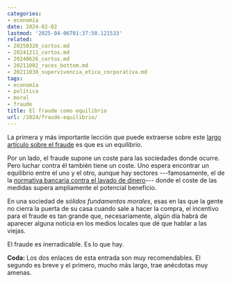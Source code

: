 ```yaml
---
categories:
- economía
date: 2024-02-02
lastmod: '2025-04-06T01:37:50.121533'
related:
- 20250326_cortos.md
- 20241211_cortos.md
- 20240626_cortos.md
- 20211002_races_bottom.md
- 20211030_supervivencia_etica_corporativa.md
tags:
- economía
- política
- moral
- fraude
title: El fraude como equilibrio
url: /2024/fraude-equilibrio/
---
```


La primera y más importante lección que puede extraerse sobre este
[largo artículo sobre el fraude](https://www.astralcodexten.com/p/your-book-review-lying-for-money)
es que es un equilibrio.

Por un lado, el fraude supone un coste para las sociedades donde ocurre. Pero luchar contra él también tiene un coste. Uno espera encontrar un equilibrio entre el uno y el otro, aunque hay sectores ---famosamente, el de la [normativa bancaria contra el lavado de dinero](https://marginalrevolution.com/marginalrevolution/2021/01/the-anti-money-laundering-fraud.html)--- donde el coste de las medidas supera ampliamente el potencial beneficio.

En una sociedad de _sólidos fundamentos morales_, esas en las que la gente no cierra la puerta de su casa cuando sale a hacer la compra, el incentivo para el fraude es tan grande que, necesariamente, algún día habrá de aparecer alguna noticia en los medios locales que dé que hablar a las viejas.

El fraude es inerradicable. Es lo que hay.

**Coda:** Los dos enlaces de esta entrada son muy recomendables. El segundo es breve y el primero, mucho más largo, trae anécdotas muy amenas.